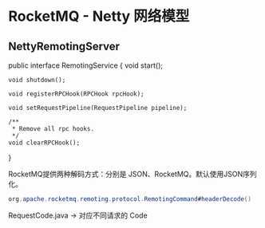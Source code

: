 # RocketMQ - Netty 网络模型  

## NettyRemotingServer



public interface RemotingService {
    void start();

    void shutdown();

    void registerRPCHook(RPCHook rpcHook);

    void setRequestPipeline(RequestPipeline pipeline);

    /**
     * Remove all rpc hooks.
     */
    void clearRPCHook();
}




RocketMQ提供两种解码方式：分别是 JSON、RocketMQ。默认使用JSON序列化。  
```java
org.apache.rocketmq.remoting.protocol.RemotingCommand#headerDecode()
```

RequestCode.java -> 对应不同请求的 Code